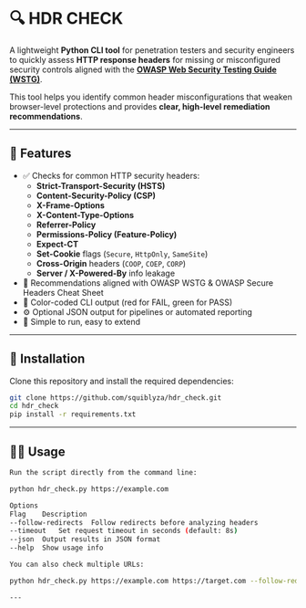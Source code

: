 # 🔍 HDR CHECK

A lightweight **Python CLI tool** for penetration testers and security engineers to quickly assess **HTTP response headers** for missing or misconfigured security controls aligned with the [**OWASP Web Security Testing Guide (WSTG)**](https://owasp.org/www-project-web-security-testing-guide/).

This tool helps you identify common header misconfigurations that weaken browser-level protections and provides **clear, high-level remediation recommendations**.

---

## 🚀 Features

- ✅ Checks for common HTTP security headers:
  - **Strict-Transport-Security (HSTS)**
  - **Content-Security-Policy (CSP)**
  - **X-Frame-Options**
  - **X-Content-Type-Options**
  - **Referrer-Policy**
  - **Permissions-Policy (Feature-Policy)**
  - **Expect-CT**
  - **Set-Cookie** flags (`Secure`, `HttpOnly`, `SameSite`)
  - **Cross-Origin** headers (`COOP`, `COEP`, `CORP`)
  - **Server / X-Powered-By** info leakage
- 🧠 Recommendations aligned with OWASP WSTG & OWASP Secure Headers Cheat Sheet
- 🎨 Color-coded CLI output (red for FAIL, green for PASS)
- ⚙️ Optional JSON output for pipelines or automated reporting
- 🧪 Simple to run, easy to extend

---

## 🧰 Installation

Clone this repository and install the required dependencies:

```bash
git clone https://github.com/squiblyza/hdr_check.git
cd hdr_check
pip install -r requirements.txt
```
---

## 🧑‍💻 Usage

```bash
Run the script directly from the command line:

python hdr_check.py https://example.com

Options
Flag	Description
--follow-redirects	Follow redirects before analyzing headers
--timeout	Set request timeout in seconds (default: 8s)
--json	Output results in JSON format
--help	Show usage info

You can also check multiple URLs:

python hdr_check.py https://example.com https://target.com --follow-redirects

---
